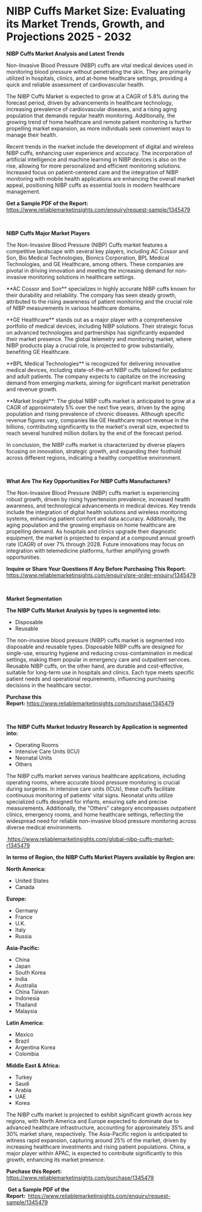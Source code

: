 <p><h1>NIBP Cuffs Market Size: Evaluating its Market Trends, Growth, and Projections 2025 - 2032</h1></p><p><strong>NIBP Cuffs Market Analysis and Latest Trends</strong></p>
<p><p>Non-Invasive Blood Pressure (NIBP) cuffs are vital medical devices used in monitoring blood pressure without penetrating the skin. They are primarily utilized in hospitals, clinics, and at-home healthcare settings, providing a quick and reliable assessment of cardiovascular health. </p><p>The NIBP Cuffs Market is expected to grow at a CAGR of 5.8% during the forecast period, driven by advancements in healthcare technology, increasing prevalence of cardiovascular diseases, and a rising aging population that demands regular health monitoring. Additionally, the growing trend of home healthcare and remote patient monitoring is further propelling market expansion, as more individuals seek convenient ways to manage their health.</p><p>Recent trends in the market include the development of digital and wireless NIBP cuffs, enhancing user experience and accuracy. The incorporation of artificial intelligence and machine learning in NIBP devices is also on the rise, allowing for more personalized and efficient monitoring solutions. Increased focus on patient-centered care and the integration of NIBP monitoring with mobile health applications are enhancing the overall market appeal, positioning NIBP cuffs as essential tools in modern healthcare management.</p></p>
<p><strong>Get a Sample PDF of the Report:&nbsp;</strong> <a href="https://www.reliablemarketinsights.com/enquiry/request-sample/1345479?utm_campaign=3207&utm_medium=2&utm_source=Github&utm_content=ia&utm_term=13042025&utm_id=nibp-cuffs">https://www.reliablemarketinsights.com/enquiry/request-sample/1345479</a></p>
<p>&nbsp;</p>
<p><strong>NIBP Cuffs Major Market Players</strong></p>
<p><p>The Non-Invasive Blood Pressure (NIBP) Cuffs market features a competitive landscape with several key players, including AC Cossor and Son, Bio Medical Technologies, Bionics Corporation, BPL Medical Technologies, and GE Healthcare, among others. These companies are pivotal in driving innovation and meeting the increasing demand for non-invasive monitoring solutions in healthcare settings.</p><p>**AC Cossor and Son** specializes in highly accurate NIBP cuffs known for their durability and reliability. The company has seen steady growth, attributed to the rising awareness of patient monitoring and the crucial role of NIBP measurements in various healthcare domains. </p><p>**GE Healthcare** stands out as a major player with a comprehensive portfolio of medical devices, including NIBP solutions. Their strategic focus on advanced technologies and partnerships has significantly expanded their market presence. The global telemetry and monitoring market, where NIBP products play a crucial role, is projected to grow substantially, benefiting GE Healthcare.</p><p>**BPL Medical Technologies** is recognized for delivering innovative medical devices, including state-of-the-art NIBP cuffs tailored for pediatric and adult patients. The company expects to capitalize on the increasing demand from emerging markets, aiming for significant market penetration and revenue growth.</p><p>**Market Insight**: The global NIBP cuffs market is anticipated to grow at a CAGR of approximately 5% over the next five years, driven by the aging population and rising prevalence of chronic diseases. Although specific revenue figures vary, companies like GE Healthcare report revenue in the billions, contributing significantly to the market's overall size, expected to reach several hundred million dollars by the end of the forecast period.</p><p>In conclusion, the NIBP cuffs market is characterized by diverse players focusing on innovation, strategic growth, and expanding their foothold across different regions, indicating a healthy competitive environment.</p></p>
<p>&nbsp;</p>
<p><strong>What Are The Key Opportunities For NIBP Cuffs Manufacturers?</strong></p>
<p><p>The Non-Invasive Blood Pressure (NIBP) cuffs market is experiencing robust growth, driven by rising hypertension prevalence, increased health awareness, and technological advancements in medical devices. Key trends include the integration of digital health solutions and wireless monitoring systems, enhancing patient comfort and data accuracy. Additionally, the aging population and the growing emphasis on home healthcare are propelling demand. As hospitals and clinics upgrade their diagnostic equipment, the market is projected to expand at a compound annual growth rate (CAGR) of over 7% through 2028. Future innovations may focus on integration with telemedicine platforms, further amplifying growth opportunities.</p></p>
<p><strong>Inquire or Share Your Questions If Any Before Purchasing This Report:</strong> <a href="https://www.reliablemarketinsights.com/enquiry/pre-order-enquiry/1345479?utm_campaign=3207&utm_medium=2&utm_source=Github&utm_content=ia&utm_term=13042025&utm_id=nibp-cuffs">https://www.reliablemarketinsights.com/enquiry/pre-order-enquiry/1345479</a></p>
<p>&nbsp;</p>
<p><strong>Market Segmentation</strong></p>
<p><strong>The NIBP Cuffs Market Analysis by types is segmented into:</strong></p>
<p><ul><li>Disposable</li><li>Reusable</li></ul></p>
<p><p>The non-invasive blood pressure (NIBP) cuffs market is segmented into disposable and reusable types. Disposable NIBP cuffs are designed for single-use, ensuring hygiene and reducing cross-contamination in medical settings, making them popular in emergency care and outpatient services. Reusable NIBP cuffs, on the other hand, are durable and cost-effective, suitable for long-term use in hospitals and clinics. Each type meets specific patient needs and operational requirements, influencing purchasing decisions in the healthcare sector.</p></p>
<p><strong>Purchase this Report:&nbsp;</strong><a href="https://www.reliablemarketinsights.com/purchase/1345479?utm_campaign=3207&utm_medium=2&utm_source=Github&utm_content=ia&utm_term=13042025&utm_id=nibp-cuffs">https://www.reliablemarketinsights.com/purchase/1345479</a></p>
<p>&nbsp;</p>
<p><strong>The NIBP Cuffs Market Industry Research by Application is segmented into:</strong></p>
<p><ul><li>Operating Rooms</li><li>Intensive Care Units (ICU)</li><li>Neonatal Units</li><li>Others</li></ul></p>
<p><p>The NIBP cuffs market serves various healthcare applications, including operating rooms, where accurate blood pressure monitoring is crucial during surgeries. In intensive care units (ICUs), these cuffs facilitate continuous monitoring of patients' vital signs. Neonatal units utilize specialized cuffs designed for infants, ensuring safe and precise measurements. Additionally, the "Others" category encompasses outpatient clinics, emergency rooms, and home healthcare settings, reflecting the widespread need for reliable non-invasive blood pressure monitoring across diverse medical environments.</p></p>
<p><a href="https://www.reliablemarketinsights.com/global-nibp-cuffs-market-r1345479?utm_campaign=3207&utm_medium=2&utm_source=Github&utm_content=ia&utm_term=13042025&utm_id=nibp-cuffs">&nbsp;https://www.reliablemarketinsights.com/global-nibp-cuffs-market-r1345479</a></p>
<p><strong>In terms of Region, the NIBP Cuffs Market Players available by Region are:</strong></p>
<p>
    <p> <strong> North America: </strong>
        <ul>
            <li>United States</li>
            <li>Canada</li>
        </ul>
        </p> 
    <p> <strong> Europe: </strong>
        <ul>
            <li>Germany</li>
            <li>France</li>
            <li>U.K.</li>
            <li>Italy</li>
            <li>Russia</li>
        </ul>
        </p> 
    <p> <strong> Asia-Pacific: </strong>
        <ul>
            <li>China</li>
            <li>Japan</li>
            <li>South Korea</li>
            <li>India</li>
            <li>Australia</li>
            <li>China Taiwan</li>
            <li>Indonesia</li>
            <li>Thailand</li>
            <li>Malaysia</li>
        </ul>
        </p> 
    <p> <strong> Latin America: </strong>
        <ul>
            <li>Mexico</li>
            <li>Brazil</li>
            <li>Argentina Korea</li>
            <li>Colombia</li>
        </ul>
        </p> 
    <p> <strong> Middle East & Africa: </strong>
        <ul>
            <li>Turkey</li>
            <li>Saudi</li>
            <li>Arabia</li>
            <li>UAE</li>
            <li>Korea</li>
        </ul>
    </p>
    </p>
<p><p>The NIBP cuffs market is projected to exhibit significant growth across key regions, with North America and Europe expected to dominate due to advanced healthcare infrastructure, accounting for approximately 35% and 30% market share, respectively. The Asia-Pacific region is anticipated to witness rapid expansion, capturing around 25% of the market, driven by increasing healthcare investments and rising patient populations. China, a major player within APAC, is expected to contribute significantly to this growth, enhancing its market presence.</p></p>
<p><strong>Purchase this Report: </strong><a href="https://www.reliablemarketinsights.com/purchase/1345479?utm_campaign=3207&utm_medium=2&utm_source=Github&utm_content=ia&utm_term=13042025&utm_id=nibp-cuffs">https://www.reliablemarketinsights.com/purchase/1345479</a></p>
<p>&nbsp;<strong>Get a Sample PDF of the Report:&nbsp;&nbsp;</strong><a href="https://www.reliablemarketinsights.com/enquiry/request-sample/1345479?utm_campaign=3207&utm_medium=2&utm_source=Github&utm_content=ia&utm_term=13042025&utm_id=nibp-cuffs">https://www.reliablemarketinsights.com/enquiry/request-sample/1345479</a></p>
<p><strong></strong></p>
<p><p></p><p></p><p></p></p>